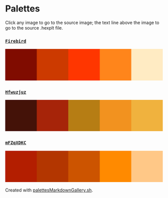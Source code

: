 # Palettes

Click any image to go to the source image; the text line above the image to go to the source .hexplt file.

### [`Firebird`](Firebird.hexplt)

[ ![Firebird.png](Firebird.png) ](Firebird.png)

### [`Hfwuzjuz`](Hfwuzjuz.hexplt)

[ ![Hfwuzjuz.png](Hfwuzjuz.png) ](Hfwuzjuz.png)

### [`mFZqXDKC`](mFZqXDKC.hexplt)

[ ![mFZqXDKC.png](mFZqXDKC.png) ](mFZqXDKC.png)

Created with [palettesMarkdownGallery.sh](https://github.com/earthbound19/_ebDev/blob/master/scripts/palettesMarkdownGallery.sh).